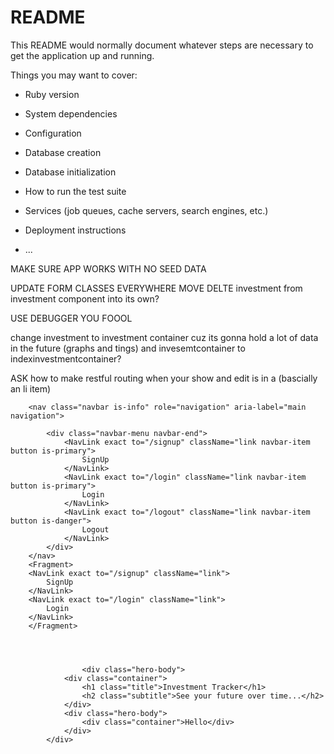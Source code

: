 # README

This README would normally document whatever steps are necessary to get the
application up and running.

Things you may want to cover:

* Ruby version

* System dependencies

* Configuration

* Database creation

* Database initialization

* How to run the test suite

* Services (job queues, cache servers, search engines, etc.)

* Deployment instructions

* ...

MAKE SURE APP WORKS WITH NO SEED DATA

UPDATE FORM CLASSES EVERYWHERE
MOVE DELTE investment from investment component into its own?

USE DEBUGGER YOU FOOOL

change investment to investment container cuz its gonna hold a lot of data in the future (graphs and tings)
and invesemtcontainer to indexinvestmentcontainer?


ASK how to make restful routing when your show and edit is in a (bascially an li item)

		<nav class="navbar is-info" role="navigation" aria-label="main navigation">

			<div class="navbar-menu navbar-end">
				<NavLink exact to="/signup" className="link navbar-item button is-primary">
					SignUp
				</NavLink>
				<NavLink exact to="/login" className="link navbar-item button is-primary">
					Login
				</NavLink>
				<NavLink exact to="/logout" className="link navbar-item button is-danger">
					Logout
				</NavLink>
			</div>
		</nav> 
		<Fragment>
		<NavLink exact to="/signup" className="link">
			SignUp
		</NavLink>
		<NavLink exact to="/login" className="link">
			Login
		</NavLink>
		</Fragment>




        			<div class="hero-body">
				<div class="container">
					<h1 class="title">Investment Tracker</h1>
					<h2 class="subtitle">See your future over time...</h2>
				</div>
				<div class="hero-body">
					<div class="container">Hello</div>
				</div>
			</div>